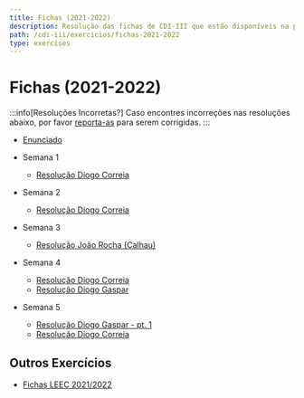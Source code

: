 ```yaml
---
title: Fichas (2021-2022)
description: Resolução das fichas de CDI-III que estão disponíveis na página da UC (de 2021-2022).
path: /cdi-iii/exercicios/fichas-2021-2022
type: exercises
---
```


# Fichas (2021-2022)

:::info[Resoluções Incorretas?]
Caso encontres incorreções nas resoluções abaixo, por favor
[reporta-as](https://github.com/diogotcorreia/resumos-leic/issues/new?assignees=&labels=incorrect+solution&template=incorrect_solution.yml&title=%5BIncorrect+Solution%5D+)
para serem corrigidas.
:::

- [Enunciado](https://drive.google.com/file/d/1WLTPN_MHo3tSDvrKY4Y58mcBXoSftdeu/view?usp=sharing)

- Semana 1

  - [Resolução Diogo Correia](https://drive.google.com/file/d/1Qt_JzVbW_H2Kv8eBvfbvqrD6uj1VnwhJ/view?usp=sharing)

- Semana 2

  - [Resolução Diogo Correia](https://drive.google.com/file/d/1zo-cwK38vDlQA5xWwWHESs0sQXAz-lTw/view?usp=sharing)

- Semana 3

  - [Resolução João Rocha (Calhau)](https://drive.google.com/file/d/1JwrQHNWZJQdkagzly2NFbbUXDzN_qVhd/view?usp=sharing)

- Semana 4

  - [Resolução Diogo Correia](https://drive.google.com/file/d/1XXQtWVFeOJB2nME_QR7Y_tF4dQFHHH0U/view?usp=sharing)
  - [Resolução Diogo Gaspar](https://drive.google.com/file/d/1qZJ4wRYBHcITkF6hKjFFLd_j6qj359o-/view?usp=sharing)

- Semana 5

  - [Resolução Diogo Gaspar - pt. 1](https://drive.google.com/file/d/1-2ZoI6FSwGeBzaxGJ7TxjcaTasOinU8W/view?usp=sharing)
  - [Resolução Diogo Correia](https://drive.google.com/file/d/1joYiGoJZca_XdCAt2pbapcQuh20E2a8_/view?usp=sharing)

## Outros Exercícios

- [Fichas LEEC 2021/2022](https://drive.google.com/drive/folders/14PLi7BID6H1hbAb7gyOdKGO_xAG1Cxu4?usp=sharing)
